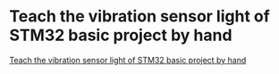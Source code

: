 # Teach the vibration sensor light of STM32 basic project by hand
[Teach the vibration sensor light of STM32 basic project by hand](https://aiwithcloud.com/2022/09/16/teach_the_vibration_sensor_light_of_stm32_basic_project_by_hand/)
